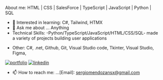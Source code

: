 About me: HTML | CSS | SalesForce | TypeScript | JavaScript | Python | SQL 
- 🌱 Interested in learning: C#, Tailwind, HTMX
- 💬 Ask me about ... Anything 
- Technical Skills: 
  -Python/TypeScript/JavaScript/HTML/CSS/SQL- made a variety of projects building user applications
<!--   <a href="url"><img src="https://user-images.githubusercontent.com/81055468/156110676-aed4a17f-8c62-46c3-8ef2-8e543f3251b0.jpg" align="left" height="150" width="300" ></a> -->
    
 - Other: C#, .net, Github, Git, Visual Studio code, Tkinter, Visual Studio, Figma,
  
[![portfolio](https://img.shields.io/badge/my_portfolio-000?style=for-the-badge&logo=ko-fi&logoColor=white)](https://sergiomendozer.github.io/My-Portfolio/)
[![linkedin](https://img.shields.io/badge/linkedin-0A66C2?style=for-the-badge&logo=linkedin&logoColor=white)](https://www.linkedin.com/in/sergio-mendoza-software-developer/)
- 📫 How to reach me: ...[Email]: sergiomendozansx@gmail.com

<!-- - 🔭 I’m currently working on ...  -->
